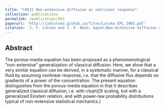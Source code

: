 ```yaml
---
title: "[053] Non-extensive diffusion as nonlinear response"
collection: publications
permalink: /publication/053
paperurl: 'http://jimlutsko.github.io/files/Lutsko_EPL_2005.pdf'
citation: 'J. F. Lutsko and J. P. Boon, &quot;Non-extensive diffusion as nonlinear response&quot;, <i>EuroPhys. Lett.</i>, <strong>71</strong>, 906 (2005)'
---
```

Abstract
---
The porous-media equation has been proposed as a phenomenological ”non-extensive” generalization of classical diffusion. Here, we show that a very similar equation can be derived, in a systematic manner, for a classical fluid by assuming nonlinear response, i.e. that the diffusive flux depends on gradients of a power of the concentration. The present equation distinguishes from the porous-media equation in that it describes generalized classical diffusion, i.e. with r/sqrt(Dt scaling, but with a generalized Einstein relation, and with power-law probability distributions typical of non-extensive statistical mechanics.)
